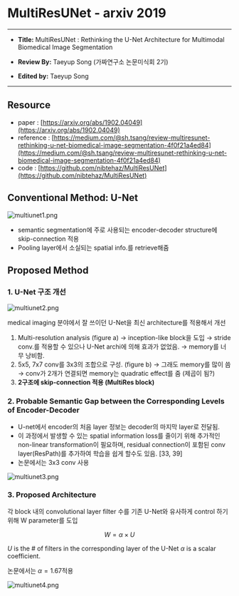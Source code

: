# MultiResUNet - arxiv 2019

---

- **Title:** MultiResUNet : Rethinking the U-Net Architecture for Multimodal Biomedical Image Segmentation

- **Review By:** Taeyup Song (가짜연구소 논문미식회 2기)

- **Edited by:** Taeyup Song

---

## Resource

- paper : [https://arxiv.org/abs/1902.04049](https://arxiv.org/abs/1902.04049)
- reference : [https://medium.com/@sh.tsang/review-multiresunet-rethinking-u-net-biomedical-image-segmentation-4f0f21a4ed84](https://medium.com/@sh.tsang/review-multiresunet-rethinking-u-net-biomedical-image-segmentation-4f0f21a4ed84)
- code : [https://github.com/nibtehaz/MultiResUNet](https://github.com/nibtehaz/MultiResUNet)

## Conventional Method: U-Net

![multiunet1.png](pic/multiunet/multiunet1.png)

- semantic segmentation에 주로 사용되는 encoder-decoder structure에 skip-connection 적용
- Pooling layer에서 소실되는 spatial info.를 retrieve해줌

## Proposed Method

### 1. U-Net 구조 개선

![multiunet2.png](pic/multiunet/multiunet2.png)

medical imaging 분야에서 잘 쓰이던 U-Net을 최신 architecture를 적용해서 개선

1. Multi-resolution analysis (figure a)
→ inception-like block을 도입
→ stride conv.를 적용할 수 있으나 U-Net archi에 의해 효과가 없었음. 
→ memory를 너무 낭비함.
2. 5x5, 7x7 conv를 3x3의 조합으로 구성. (figure b)
→ 그래도 memory를 많이 씀
→ conv가 2개가 연결되면 memory는 quadratic effect를 줌 (제곱이 됨?)
3. **2구조에 skip-connection 적용 (MultiRes block)**

### 2. Probable Semantic Gap between the Corresponding Levels of Encoder-Decoder

- U-net에서 encoder의 처음 layer 정보는 decoder의 마지막 layer로 전달됨.
- 이 과정에서 발생할 수 있는 spatial information loss를 줄이기 위해 추가적인 non-linear transformation이 필요하며, residual connection이 포함된 conv layer(ResPath)를 추가하여 학습을 쉽게 할수도 있음. [33, 39]
- 논문에서는 3x3 conv 사용

![multiunet3.png](pic/multiunet/multiunet3.png)

### 3. Proposed Architecture

각  block 내의 convolutional layer filter 수를 기존 U-Net와 유사하게 control 하기 위해 W parameter를 도입

$$W=\alpha\times U$$

$U$ is the # of filters in the corresponding layer of the U-Net
$\alpha$ is a scalar coefficient.

논문에서는 $\alpha=1.67$적용

![multiunet4.png](pic/multiunet/multiunet4.png)
